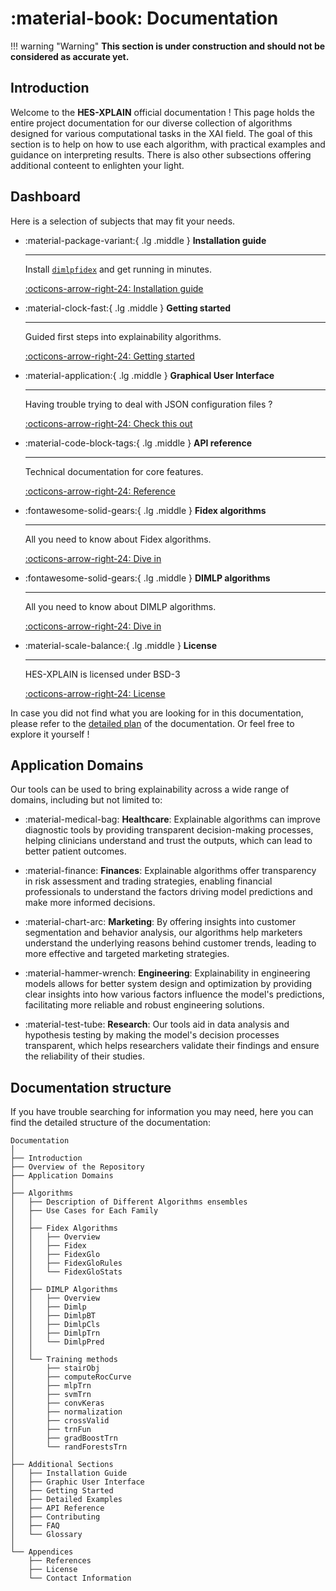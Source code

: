 # :material-book: Documentation

!!! warning "Warning"
    **This section is under construction and should not be considered as accurate yet.**

## Introduction
Welcome to the **HES-XPLAIN** official documentation ! This page holds the entire project documentation for our diverse collection of algorithms designed for various computational tasks in the XAI field. The goal of this section is to help on how to use each algorithm, with practical examples and guidance on interpreting results. There is also other subsections offering additional conteent to enlighten your light.


## Dashboard
Here is a selection of subjects that may fit your needs.
<div class="grid cards" markdown>

-   :material-package-variant:{ .lg .middle } **Installation guide**

    ---

    Install [`dimlpfidex`](#) and get running in minutes.

    [:octicons-arrow-right-24: Installation guide](#)


-   :material-clock-fast:{ .lg .middle } **Getting started**

    ---

    Guided first steps into explainability algorithms. 

    [:octicons-arrow-right-24: Getting started](#)


-   :material-application:{ .lg .middle } **Graphical User Interface**

    ---

    Having trouble trying to deal with JSON configuration files ? 

    [:octicons-arrow-right-24: Check this out](#)


-   :material-code-block-tags:{ .lg .middle } **API reference**

    ---

    Technical documentation for core features.

    [:octicons-arrow-right-24: Reference](#)


-   :fontawesome-solid-gears:{ .lg .middle } **Fidex algorithms**

    ---

    All you need to know about Fidex algorithms.

    [:octicons-arrow-right-24: Dive in](#)

-   :fontawesome-solid-gears:{ .lg .middle } **DIMLP algorithms**

    ---

    All you need to know about DIMLP algorithms.

    [:octicons-arrow-right-24: Dive in](#)


-   :material-scale-balance:{ .lg .middle } **License**

    ---

    HES-XPLAIN is licensed under BSD-3

    [:octicons-arrow-right-24: License](#)

</div>

In case you did not find what you are looking for in this documentation, please refer to the [detailed plan](#documentation-structure) of the documentation. Or feel free to explore it yourself ! 


## Application Domains
Our tools can be used to bring explainability across a wide range of domains, including but not limited to:

- :material-medical-bag: **Healthcare**: Explainable algorithms can improve diagnostic tools by providing transparent decision-making processes, helping clinicians understand and trust the outputs, which can lead to better patient outcomes.

- :material-finance: **Finances**: Explainable algorithms offer transparency in risk assessment and trading strategies, enabling financial professionals to understand the factors driving model predictions and make more informed decisions.

- :material-chart-arc: **Marketing**: By offering insights into customer segmentation and behavior analysis, our algorithms help marketers understand the underlying reasons behind customer trends, leading to more effective and targeted marketing strategies.

- :material-hammer-wrench: **Engineering**: Explainability in engineering models allows for better system design and optimization by providing clear insights into how various factors influence the model's predictions, facilitating more reliable and robust engineering solutions.

- :material-test-tube: **Research**: Our tools aid in data analysis and hypothesis testing by making the model's decision processes transparent, which helps researchers validate their findings and ensure the reliability of their studies.


## Documentation structure
If you have trouble searching for information you may need, here you can find the detailed structure of the documentation:

```
Documentation
│
├── Introduction
├── Overview of the Repository
├── Application Domains
│
├── Algorithms
│   ├── Description of Different Algorithms ensembles
│   ├── Use Cases for Each Family
│   │
│   ├── Fidex Algorithms
│   │   ├── Overview
│   │   ├── Fidex
│   │   ├── FidexGlo
│   │   ├── FidexGloRules
│   │   └── FidexGloStats
│   │   
│   ├── DIMLP Algorithms
│   │   ├── Overview
│   │   ├── Dimlp
│   │   ├── DimlpBT
│   │   ├── DimlpCls
│   │   ├── DimlpTrn
│   │   └── DimlpPred
│   │   
│   └── Training methods
│       ├── stairObj
│       ├── computeRocCurve  
│       ├── mlpTrn          
│       ├── svmTrn
│       ├── convKeras        
│       ├── normalization
│       ├── crossValid       
│       ├── trnFun
│       ├── gradBoostTrn     
│       └── randForestsTrn
│
├── Additional Sections
│   ├── Installation Guide
│   ├── Graphic User Interface
│   ├── Getting Started
│   ├── Detailed Examples
│   ├── API Reference
│   ├── Contributing
│   ├── FAQ
│   └── Glossary
│
└── Appendices
    ├── References
    ├── License
    └── Contact Information
```